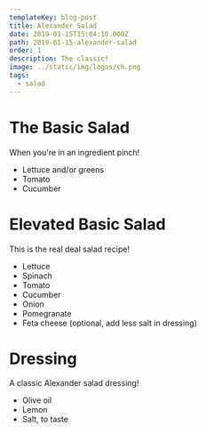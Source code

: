 ```yaml
---
templateKey: blog-post
title: Alexander Salad
date: 2019-01-15T15:04:10.000Z
path: 2019-01-15-alexander-salad
order: 1
description: The classic!
image: ../static/img/logos/ch.png
tags:
  - salad
---
```

# The Basic Salad

When you're in an ingredient pinch!

* Lettuce and/or greens
* Tomato
* Cucumber

# Elevated Basic Salad

This is the real deal salad recipe!

* Lettuce 
* Spinach 
* Tomato
* Cucumber
* Onion
* Pomegranate 
* Feta cheese (optional, add less salt in dressing)

# Dressing

A classic Alexander salad dressing!

* Olive oil
* Lemon
* Salt, to taste
